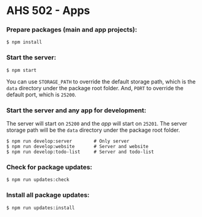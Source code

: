 # AHS 502 - Apps

### Prepare packages (main and app projects):

    $ npm install

### Start the server:

    $ npm start

You can use `STORAGE_PATH` to override the default storage path, which is the `data` directory under the package root folder.
And, `PORT` to override the default port, which is `25200`.

### Start the server and any app for development:

The server will start on `25200` and the _app_ will start on `25201`. The server storage path will be the `data` directory under the package root folder.

    $ npm run develop:server        # Only server
    $ npm run develop:website       # Server and website
    $ npm run develop:todo-list     # Server and todo-list

### Check for package updates:

    $ npm run updates:check

### Install all package updates:

    $ npm run updates:install
